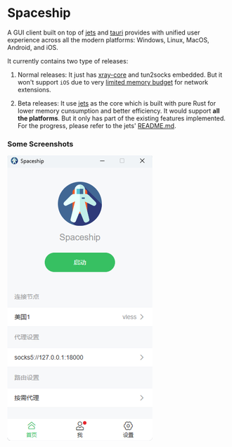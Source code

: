 # Spaceship

A GUI client built on top of [jets](https://github.com/zhangsan946/jets) and [tauri](https://tauri.app/) provides with unified user experience across all the modern platforms: Windows, Linux, MacOS, Android, and iOS.

It currently contains two type of releases:

1. Normal releases: It just has [xray-core](https://github.com/XTLS/Xray-core/releases) and tun2socks embedded. But it won't support `iOS` due to very [limited memory budget](https://groups.google.com/g/traffic-obf/c/PksmyfHMUb4?pli=1) for network extensions.

2. Beta releases: It use [jets](https://github.com/zhangsan946/jets) as the core which is built with pure Rust for lower memory cunsumption and better efficiency. It would support **all the platforms**. But it only has part of the existing features implemented. For the progress, please refer to the jets' [README.md](https://github.com/zhangsan946/jets/blob/main/README.md).
### Some Screenshots
![screenshot](images/screenshot.png)
